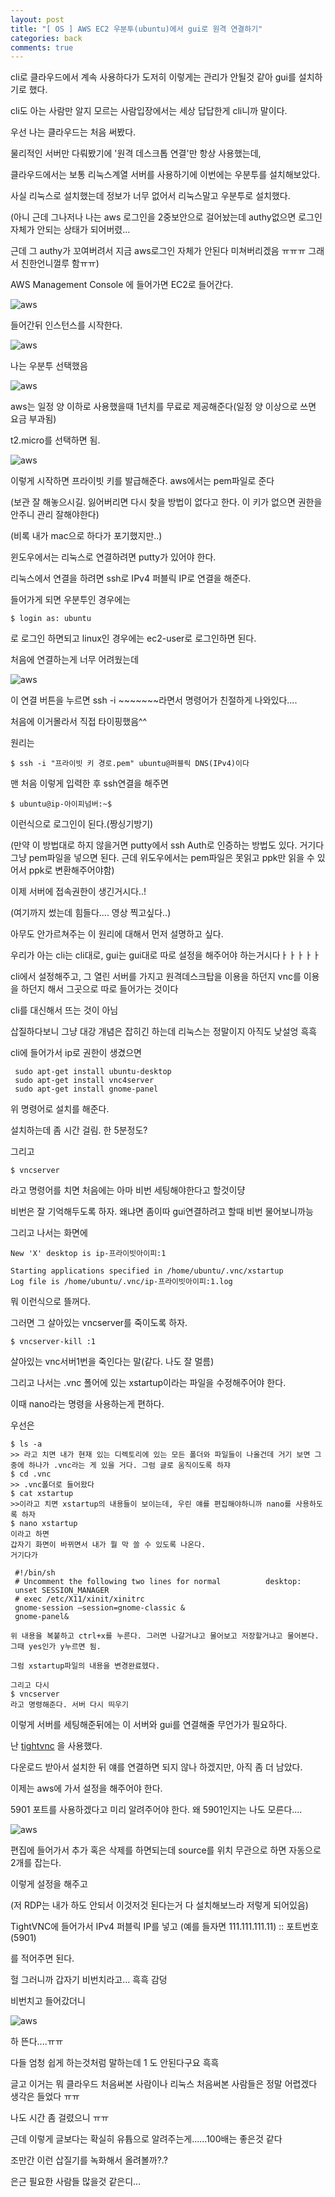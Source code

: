 ```yaml
---
layout: post
title: "[ OS ] AWS EC2 우분투(ubuntu)에서 gui로 원격 연결하기"
categories: back
comments: true
---
```


cli로 클라우드에서 계속 사용하다가 도저히 이렇게는 관리가 안될것 같아 gui를 설치하기로 했다.

cli도 아는 사람만 알지 모르는 사람입장에서는 세상 답답한게 cli니까 말이다.

우선 나는 클라우드는 처음 써봤다.

물리적인 서버만 다뤄봤기에 '원격 데스크톱 연결'만 항상 사용했는데,

클라우드에서는 보통 리눅스계열 서버를 사용하기에 이번에는 우분투를 설치해보았다.

사실 리눅스로 설치했는데 정보가 너무 없어서 리눅스말고 우분투로 설치했다.

(아니 근데 그나저나 나는 aws 로그인을 2중보안으로 걸어놨는데 authy없으면 로그인 자체가 안되는 상태가 되어버렸...

근데 그 authy가 꼬여버려서 지금 aws로그인 자체가 안된다 미쳐버리겠음 ㅠㅠㅠ 그래서 친한언니껄루 함ㅠㅠ)

AWS Management Console 에 들어가면 EC2로 들어간다.

![aws](/assets/img/2020-01-27/1.png)

들어간뒤 인스턴스를 시작한다.

![aws](/assets/img/2020-01-27/2.png)

나는 우분투 선택했음

![aws](/assets/img/2020-01-27/3.png)

aws는 일정 양 이하로 사용했을때 1년치를 무료로 제공해준다(일정 양 이상으로 쓰면 요금 부과됨)

t2.micro를 선택하면 됨.

![aws](/assets/img/2020-01-27/4.png)

이렇게 시작하면 프라이빗 키를 발급해준다. aws에서는 pem파일로 준다

(보관 잘 해놓으시길. 잃어버리면 다시 찾을 방법이 없다고 한다. 이 키가 없으면 권한을 안주니 관리 잘해야한다)

(비록 내가 mac으로 하다가 포기했지만..)

윈도우에서는 리눅스로 연결하려면 putty가 있어야 한다.

리눅스에서 연결을 하려면 ssh로 IPv4 퍼블릭 IP로 연결을 해준다.

들어가게 되면 우분투인 경우에는

```
$ login as: ubuntu
```

로 로그인 하면되고 linux인 경우에는 ec2-user로 로그인하면 된다.

처음에 연결하는게 너무 어려웠는데

![aws](/assets/img/2020-01-27/5.png)

이 연결 버튼을 누르면 ssh -i ~~~~~~~라면서 명령어가 친절하게 나와있다....

처음에 이거몰라서 직접 타이핑했음^^

원리는

```
$ ssh -i "프라이빗 키 경로.pem" ubuntu@퍼블릭 DNS(IPv4)이다
```

맨 처음 이렇게 입력한 후 ssh연결을 해주면

```
$ ubuntu@ip-아이피넘버:~$
```

이런식으로 로그인이 된다.(짱싱기방기)

(만약 이 방법대로 하지 않을거면 putty에서 ssh Auth로 인증하는 방법도 있다. 거기다 그냥 pem파일을 넣으면 된다. 근데 위도우에서는 pem파일은 못읽고 ppk만 읽을 수 있어서 ppk로 변환해주어야함)

이제 서버에 접속권한이 생긴거시다..!

(여기까지 썼는데 힘들다.... 영상 찍고싶다..)

아무도 안가르쳐주는 이 원리에 대해서 먼저 설명하고 싶다.

우리가 아는 cli는 cli대로, gui는 gui대로 따로 설정을 해주어야 하는거시다ㅏㅏㅏㅏㅏ

cli에서 설정해주고, 그 열린 서버를 가지고 원격데스크탑을 이용을 하던지 vnc를 이용을 하던지 해서 그곳으로 따로 들어가는 것이다

cli를 대신해서 뜨는 것이 아님

삽질하다보니 그냥 대강 개념은 잡히긴 하는데 리눅스는 정말이지 아직도 낮설엉 흑흑

cli에 들어가서 ip로 권한이 생겼으면

```
 sudo apt-get install ubuntu-desktop
 sudo apt-get install vnc4server
 sudo apt-get install gnome-panel
```

위 명령어로 설치를 해준다.

설치하는데 좀 시간 걸림. 한 5분정도?

그리고

```
$ vncserver
```

라고 명령어를 치면 처음에는 아마 비번 세팅해야한다고 할것이댱

비번은 잘 기억해두도록 하자. 왜냐면 좀이따 gui연결하려고 할때 비번 물어보니까능

그리고 나서는 화면에

```
New 'X' desktop is ip-프라이빗아이피:1

Starting applications specified in /home/ubuntu/.vnc/xstartup
Log file is /home/ubuntu/.vnc/ip-프라이빗아이피:1.log
```

뭐 이런식으로 뜰꺼다.

그러면 그 살아있는 vncserver를 죽이도록 하자.

```
$ vncserver-kill :1
```

살아있는 vnc서버1번을 죽인다는 말(같다. 나도 잘 멀름)

그리고 나서는 .vnc 폴어에 있는 xstartup이라는 파일을 수정해주어야 한다.

이때 nano라는 명령을 사용하는게 편하다.

우선은

```
$ ls -a
>> 라고 치면 내가 현재 있는 디렉토리에 있는 모든 폴더와 파일들이 나올건데 거기 보면 그 중에 하나가 .vnc라는 게 있을 거다. 그럼 글로 움직이도록 하쟈
$ cd .vnc
>> .vnc폴더로 들어왔다
$ cat xstartup
>>이라고 치면 xstartup의 내용들이 보이는데, 우린 얘를 편집해야하니까 nano를 사용하도록 하자
$ nano xstartup
이라고 하면
갑자기 화면이 바뀌면서 내가 뭘 막 쓸 수 있도록 나온다.
거기다가

 #!/bin/sh
 # Uncomment the following two lines for normal          desktop:
 unset SESSION_MANAGER
 # exec /etc/X11/xinit/xinitrc
 gnome-session –session=gnome-classic &
 gnome-panel&

위 내용을 복붙하고 ctrl+x를 누른다. 그러면 나갈거냐고 물어보고 저장할거냐고 물어본다. 그때 yes인가 y누르면 됨.

그럼 xstartup파일의 내용을 변경완료헸다.

그리고 다시
$ vncserver
라고 명령해준다. 서버 다시 띄우기
```

이렇게 서버를 세팅해준뒤에는 이 서버와 gui를 연결해줄 무언가가 필요하다.

난 [tightvnc](https://www.tightvnc.com/download.php) 을 사용했다.

다운로드 받아서 설치한 뒤 얘를 연결하면 되지 않나 하겠지만, 아직 좀 더 남았다.

이제는 aws에 가서 설정을 해주어야 한다.

5901 포트를 사용하겠다고 미리 알려주어야 한다. 왜 5901인지는 나도 모른다....

![aws](/assets/img/2020-01-27/7.png)

편집에 들어가서 추가 혹은 삭제를 하면되는데 source를 위치 무관으로 하면 자동으로 2개를 잡는다.

이렇게 설정을 해주고

(저 RDP는 내가 하도 안되서 이것저것 된다는거 다 설치해보느라 저렇게 되어있음)

TightVNC에 들어가서 IPv4 퍼블릭 IP를 넣고 (예를 들자면 111.111.111.11) :: 포트번호(5901)

를 적어주면 된다.

헐 그러니까 갑자기 비번치라고... 흑흑 감덩

비번치고 들어갔더니

![aws](/assets/img/2020-01-27/8.png)

하 뜬다....ㅠㅠ

다들 엄청 쉽게 하는것처럼 말하는데 1 도 안된다구요 흑흑

글고 이거는 뭐 클라우드 처음써본 사람이나 리눅스 처음써본 사람들은 정말 어렵겠다 생각은 들었다 ㅠㅠ

나도 시간 좀 걸렸으니 ㅠㅠ

근데 이렇게 글보다는 확실히 유튭으로 알려주는게......100배는 좋은것 같다

조만간 이런 삽질기를 녹화해서 올려볼까?.?

은근 필요한 사람들 많을것 같은디...
